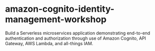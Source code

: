 # amazon-cognito-identity-management-workshop
Build a Serverless microservices application demonstrating end-to-end authentication and authorization through use of Amazon Cognito, API Gateway, AWS Lambda, and all-things IAM.
